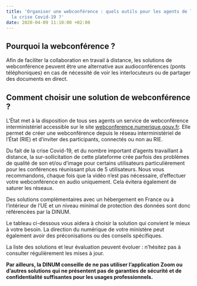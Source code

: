 ```yaml
---
title: 'Organiser une webconférence : quels outils pour les agents de l’État pendant
  la crise Covid-19 ?'
date: 2020-04-09 11:10:00 +02:00
---
```


## Pourquoi la webconférence ?
Afin de faciliter la collaboration en travail à distance, les solutions de webconférence peuvent être une alternative aux audioconférences (ponts téléphoniques) en cas de nécessité de voir les interlocuteurs ou de partager des documents en direct.

## Comment choisir une solution de webconférence ?
L’État met à la disposition de tous ses agents un service de webconférence interministériel accessible sur le site [webconference.numerique.gouv.fr](webconference.numerique.gouv.fr).  Elle permet de créer une webconférence depuis le réseau interministériel de l’État (RIE) et d’inviter des participants, connectés ou non au RIE.

Du fait de la crise Covid-19, et du nombre important d’agents travaillant à distance, la sur-sollicitation de cette plateforme crée parfois des problèmes de qualité de son et/ou d’image pour certains utilisateurs particulièrement pour les conférences réunissant plus de 5 utilisateurs. Nous vous recommandons, chaque fois que la vidéo n’est pas nécessaire, d’effectuer votre webconférence en audio uniquement. Cela évitera également de saturer les réseaux. 

Des solutions complémentaires avec un hébergement en France ou à l’intérieur de l’UE et un niveau minimal de protection des données sont donc référencées par la DINUM.

Le tableau ci-dessous vous aidera à choisir la solution qui convient le mieux à votre besoin. La direction du numérique  de votre ministère peut également avoir des préconisations ou des conseils spécifiques.

La liste des solutions et leur évaluation peuvent évoluer : n’hésitez pas à consulter régulièrement les mises à jour.

**Par ailleurs, la DINUM conseille de ne pas utiliser l’application Zoom ou d’autres solutions qui ne présentent pas de garanties de sécurité et de confidentialité suffisantes pour les usages professionnels.**
